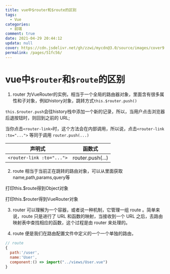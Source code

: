 ```yaml
---
title: vue中$router和$route的区别
tags: 
  - Vue
categories: 
  - 前端
comment: true
date: 2021-04-29 20:44:12
updata: null
cover: https://cdn.jsdelivr.net/gh/zzwi/mycdn@3.0/source/images/cover9.jpg
permalink: /pages/51fc56/
---
```


# vue中`$router`和`$route`的区别

1) router 为VueRouter的实例，相当于一个全局的路由器对象，里面含有很多属性和子对象，例如history对象，跳转方式`this.$router.push()`

`this.$router.push`会往history栈中添加一个新的记录，所以，当用户点击浏览器后退按钮时，则回到之前的 URL;

当你点击`<router-link>`时，这个方法会在内部调用，所以说，点击`<router-link :to="...">` 等同于调用 `router.push(...)`

|          声明式           |      函数式      |
| :-----------------------: | :--------------: |
| `<router-link :to="...">` | router.push(...) |

2) route 相当于当前正在跳转的路由对象，可以从里面获取name,path,params,query等

打印this.$route得到Object对象

打印this.$router得到VueRouter对象

3) router 可以理解为一个容器，或者说一种机制，它管理一组 route 。简单来说，route 只是进行了 URL 和函数的映射，当接收到一个 URL 之后，去路由映射表中查找相应的函数，这个过程是由 router 来处理的。

4) route 便是我们在路由配置文件中定义的一个一个单独的路由，

```javascript
// route
{
  path:'/user',
  name:'User',
  component:() => import("../views/User.vue")
}
```

